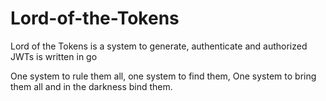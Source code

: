 # Lord-of-the-Tokens

Lord of the Tokens is a system to generate, authenticate and authorized JWTs is written in go

One system to rule them all,
one system to find them,
One system to bring them all
and in the darkness bind them.